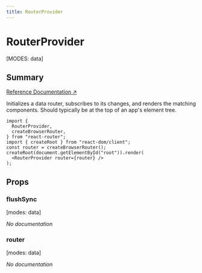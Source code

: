 ```yaml
---
title: RouterProvider
---
```


# RouterProvider

[MODES: data]

## Summary

[Reference Documentation ↗](https://api.reactrouter.com/v7/functions/react_router.RouterProvider.html)

Initializes a data router, subscribes to its changes, and renders the
matching components. Should typically be at the top of an app's element tree.

```tsx
import {
  RouterProvider,
  createBrowserRouter,
} from "react-router";
import { createRoot } from "react-dom/client";
const router = createBrowserRouter();
createRoot(document.getElementById("root")).render(
  <RouterProvider router={router} />
);
```

## Props

### flushSync

[modes: data]

_No documentation_

### router

[modes: data]

_No documentation_
